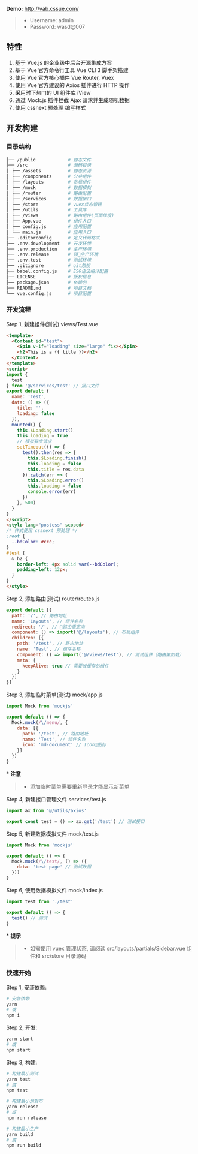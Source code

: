 **Demo:** <http://vab.cssue.com/>

> -   Username: admin
> -   Password: wasd@007

## 特性

1.  基于 Vue.js 的企业级中后台开源集成方案
2.  基于 Vue 官方命令行工具 Vue CLI 3 脚手架搭建
3.  使用 Vue 官方核心插件 Vue Router, Vuex
4.  使用 Vue 官方建议的 Axios 插件进行 HTTP 操作
5.  采用时下热门的 UI 组件库 iView
6.  通过 Mock.js 插件拦截 Ajax 请求并生成随机数据
7.  使用 cssnext 预处理 编写样式

## 开发构建

### 目录结构

```bash
├── /public            # 静态文件
├── /src               # 源码目录
│ ├── /assets          # 静态资源
│ ├── /components      # 公共组件
│ ├── /layouts         # 布局组件
│ ├── /mock            # 数据模拟
│ ├── /router          # 路由配置
│ ├── /services        # 数据接口
│ ├── /store           # vuex状态管理
│ ├── /utils           # 工具库
│ ├── /views           # 路由组件(页面维度)
│ ├── App.vue          # 组件入口
│ ├── config.js        # 应用配置
│ └── main.js          # 应用入口
├── .editorconfig      # 定义代码格式
├── .env.development   # 开发环境
├── .env.production    # 生产环境
├── .env.release       # 预生产环境
├── .env.test          # 测试环境
├── .gitignore         # git忽视
├── babel.config.js    # ES6语法编译配置
├── LICENSE            # 版权信息
├── package.json       # 依赖包
├── README.md          # 项目文档
└── vue.config.js      # 项目配置
```

### 开发流程

Step 1, 新建组件(测试) views/Test.vue

```html
<template>
  <Content id="test">
    <Spin v-if="loading" size="large" fix></Spin>
    <h2>This is a {{ title }}</h2>
  </Content>
</template>
<script>
import {
  test
} from '@/services/test' // 接口文件
export default {
  name: 'Test',
  data: () => ({
    title: '',
    loading: false
  }),
  mounted() {
    this.$Loading.start()
    this.loading = true
    // 模拟异步请求
    setTimeout(() => {
      test().then(res => {
        this.$Loading.finish()
        this.loading = false
        this.title = res.data
      }).catch(err => {
        this.$Loading.error()
        this.loading = false
        console.error(err)
      })
    }, 500)
  }
}
</script>
<style lang="postcss" scoped>
/* 样式使用 cssnext 预处理 */
:root {
  --bdColor: #ccc;
}
#test {
  & h2 {
    border-left: 4px solid var(--bdColor);
    padding-left: 12px;
  }
}
</style>
```

Step 2, 添加路由(测试) router/routes.js

```javascript
export default [{
  path: '/', // 路由地址
  name: 'Layouts', // 组件名称
  redirect: '/', // 路由重定向
  component: () => import('@/layouts'), // 布局组件
  children: [{
    path: '/test', // 路由地址
    name: 'Test', // 组件名称
    component: () => import('@/views/Test'), // 测试组件（路由懒加载）
    meta: {
      keepAlive: true // 需要被缓存的组件
    }
  }]
}]
```

Step 3, 添加临时菜单(测试) mock/app.js

```javascript
import Mock from 'mockjs'

export default () => {
  Mock.mock(/\/menu/, {
    data: [{
      path: '/test', // 路由地址
      name: 'Test', // 组件名称
      icon: 'md-document' // Icon图标
    }]
  })
}
```

\* **注意**

> -   添加临时菜单需要重新登录才能显示新菜单

Step 4, 新建接口管理文件 services/test.js

```javascript
import ax from '@/utils/axios'

export const test = () => ax.get('/test') // 测试接口
```

Step 5, 新建数据模拟文件 mock/test.js

```javascript
import Mock from 'mockjs'

export default () => {
  Mock.mock(/\/test/, () => ({
    data: 'test page' // 测试数据
  }))
}
```

Step 6, 使用数据模拟文件 mock/index.js

```javascript
import test from './test'

export default () => {
  test() // 测试
}
```

\* **提示**

> -   如需使用 vuex 管理状态, 请阅读 src/layouts/partials/Sidebar.vue 组件和 src/store 目录源码

### 快速开始

Step 1, 安装依赖:

```bash
# 安装依赖
yarn
# 或
npm i
```

Step 2, 开发:

```bash
yarn start
# 或
npm start
```

Step 3, 构建:

```bash
# 构建最小测试
yarn test
# 或
npm test

# 构建最小预发布
yarn release
# 或
npm run release

# 构建最小生产
yarn build
# 或
npm run build
```

